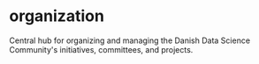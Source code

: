 # organization
Central hub for organizing and managing the Danish Data Science Community's initiatives, committees, and projects.
